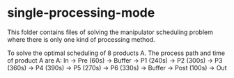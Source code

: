 # single-processing-mode

This folder contains files of solving the manipulator scheduling problem where there is only one kind of processing method.

To solve the optimal scheduling of 8 products A. The process path and time of product A are
A: In → Pre (60s) → Buffer → P1 (240s) → P2 (300s) → P3 (360s) → P4 (390s) → P5 (270s) → P6 (330s) → Buffer → Post (100s) → Out
